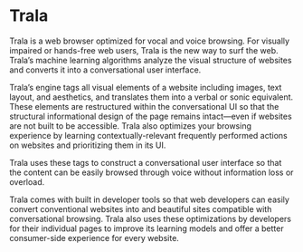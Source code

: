 # Trala

Trala is a web browser optimized for vocal and voice browsing. For visually impaired or hands-free web users, Trala is the new way to surf the web. Trala’s machine learning algorithms analyze the visual structure of websites and converts it into a conversational user interface. 

Trala’s engine tags all visual elements of a website including images, text layout, and aesthetics, and translates them into a verbal or sonic equivalent. These elements are restructured within the conversational UI so that the structural informational design of the page remains intact—even if websites are not built to be accessible. Trala also optimizes your browsing experience by learning contextually-relevant frequently performed actions on websites and prioritizing them in its UI.

Trala uses these tags to construct a conversational user interface so that the content can be easily browsed through voice without information loss or overload. 

Trala comes with built in developer tools so that web developers can easily convert conventional websites into and beautiful sites compatible with conversational browsing. Trala also uses these optimizations by developers for their individual pages to improve its learning models and offer a better consumer-side experience for every website.
